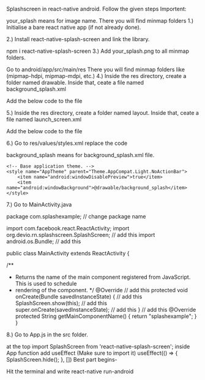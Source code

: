 Splashscreen in react-native android.
Follow the given steps
Importent:

your_splash means for image name.
There you will find minmap folders
1.) Initialise a bare react native app (if not already done).

2.) Install react-native-splash-screen and link the library.

npm i react-native-splash-screen
3.) Add your_splash.png to all minmap folders.

Go to android/app/src/main/res
There you will find minmap folders like (mipmap-hdpi, mipmap-mdpi, etc.)
4.) Inside the res directory, create a folder named drawable. Inside that, ceate a file named background_splash.xml

Add the below code to the file

<?xml version="1.0" encoding="utf-8"?>
<layer-list xmlns:android="http://schemas.android.com/apk/res/android">
 <item
 android:drawable="@mipmap/your_splash"
 android:gravity="fill" />
</layer-list>
5.) Inside the res directory, create a folder named layout. Inside that, ceate a file named launch_screen.xml

Add the below code to the file

<?xml version="1.0" encoding="utf-8"?>

<LinearLayout xmlns:android="http://schemas.android.com/apk/res/android"
 android:orientation="vertical"
 android:layout_width="match_parent"
 android:layout_height="match_parent"
 android:background="@mipmap/bg_screen"
/>
6.) Go to res/values/styles.xml replace the code

background_splash means for background_splash.xml file.
<resources>

    <!-- Base application theme. -->
    <style name="AppTheme" parent="Theme.AppCompat.Light.NoActionBar">
        <item name="android:windowDisablePreview">true</item>
        <item name="android:windowBackground">@drawable/background_splash</item>
    </style>

</resources>

7.) Go to MainActivity.java

package com.splashexample; // change package name

import com.facebook.react.ReactActivity;
import org.devio.rn.splashscreen.SplashScreen; // add this
import android.os.Bundle; // add this

public class MainActivity extends ReactActivity {

/\*\*

- Returns the name of the main component registered from JavaScript. This is used to schedule
- rendering of the component.
  \*/
  @Override // add this
  protected void onCreate(Bundle savedInstanceState) { // add this
  SplashScreen.show(this); // add this
  super.onCreate(savedInstanceState); // add this
  } // add this
  @Override
  protected String getMainComponentName() {
  return "splashexample";
  }
  }

8.) Go to App.js in the src folder.

at the top import SplashScreen from 'react-native-splash-screen';
inside App function add useEffect (Make sure to import it)
useEffect(() => {
SplashScreen.hide();
}, [])
Best part begins-

Hit the terminal and write react-native run-android
